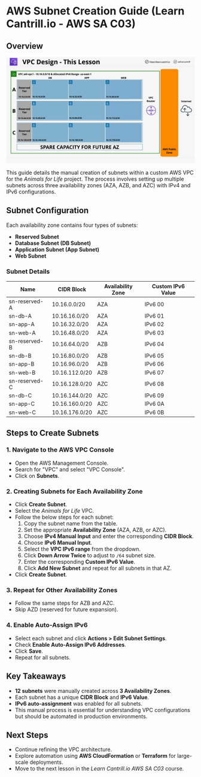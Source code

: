 # AWS Subnet Creation Guide (Learn Cantrill.io - AWS SA C03)

## Overview

![alt text](image-15.png)

This guide details the manual creation of subnets within a custom AWS VPC for the _Animals for Life_ project. The process involves setting up multiple subnets across three availability zones (AZA, AZB, and AZC) with IPv4 and IPv6 configurations.

## Subnet Configuration

Each availability zone contains four types of subnets:

- **Reserved Subnet**
- **Database Subnet (DB Subnet)**
- **Application Subnet (App Subnet)**
- **Web Subnet**

### Subnet Details

| Name          | CIDR Block     | Availability Zone | Custom IPv6 Value |
| ------------- | -------------- | ----------------- | ----------------- |
| sn-reserved-A | 10.16.0.0/20   | AZA               | IPv6 00           |
| sn-db-A       | 10.16.16.0/20  | AZA               | IPv6 01           |
| sn-app-A      | 10.16.32.0/20  | AZA               | IPv6 02           |
| sn-web-A      | 10.16.48.0/20  | AZA               | IPv6 03           |
| sn-reserved-B | 10.16.64.0/20  | AZB               | IPv6 04           |
| sn-db-B       | 10.16.80.0/20  | AZB               | IPv6 05           |
| sn-app-B      | 10.16.96.0/20  | AZB               | IPv6 06           |
| sn-web-B      | 10.16.112.0/20 | AZB               | IPv6 07           |
| sn-reserved-C | 10.16.128.0/20 | AZC               | IPv6 08           |
| sn-db-C       | 10.16.144.0/20 | AZC               | IPv6 09           |
| sn-app-C      | 10.16.160.0/20 | AZC               | IPv6 0A           |
| sn-web-C      | 10.16.176.0/20 | AZC               | IPv6 0B           |

## Steps to Create Subnets

### 1. Navigate to the AWS VPC Console

- Open the AWS Management Console.
- Search for "VPC" and select "VPC Console".
- Click on **Subnets**.

### 2. Creating Subnets for Each Availability Zone

- Click **Create Subnet**.
- Select the _Animals for Life_ VPC.
- Follow the below steps for each subnet:
  1. Copy the subnet name from the table.
  2. Set the appropriate **Availability Zone** (AZA, AZB, or AZC).
  3. Choose **IPv4 Manual Input** and enter the corresponding **CIDR Block**.
  4. Choose **IPv6 Manual Input**.
  5. Select the **VPC IPv6 range** from the dropdown.
  6. Click **Down Arrow Twice** to adjust to `/64` subnet size.
  7. Enter the corresponding **Custom IPv6 Value**.
  8. Click **Add New Subnet** and repeat for all subnets in that AZ.
- Click **Create Subnet**.

### 3. Repeat for Other Availability Zones

- Follow the same steps for AZB and AZC.
- Skip AZD (reserved for future expansion).

### 4. Enable Auto-Assign IPv6

- Select each subnet and click **Actions > Edit Subnet Settings**.
- Check **Enable Auto-Assign IPv6 Addresses**.
- Click **Save**.
- Repeat for all subnets.

## Key Takeaways

- **12 subnets** were manually created across **3 Availability Zones**.
- Each subnet has a unique **CIDR Block** and **IPv6 Value**.
- **IPv6 auto-assignment** was enabled for all subnets.
- This manual process is essential for understanding VPC configurations but should be automated in production environments.

## Next Steps

- Continue refining the VPC architecture.
- Explore automation using **AWS CloudFormation** or **Terraform** for large-scale deployments.
- Move to the next lesson in the _Learn Cantrill.io AWS SA C03_ course.
